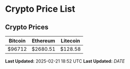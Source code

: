 # Crypto Price List

## Crypto Prices
| Bitcoin | Ethereum | Litecoin |
| ------- | -------- | -------- |
| $96712 | $2680.51 | $128.58 |
**Last Updated:** 2025-02-21 18:52 UTC
**Last Updated:** $DATE$

